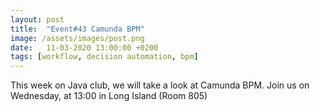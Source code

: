 ```yaml
---
layout: post
title:  "Event#43 Camunda BPM"
image: /assets/images/post.png
date:   11-03-2020 13:00:00 +0200
tags: [workflow, decision automation, bpm]
---
```

This week on Java club, we will take a look at Camunda BPM.
Join us on Wednesday, at 13:00 in Long Island (Room 805)

